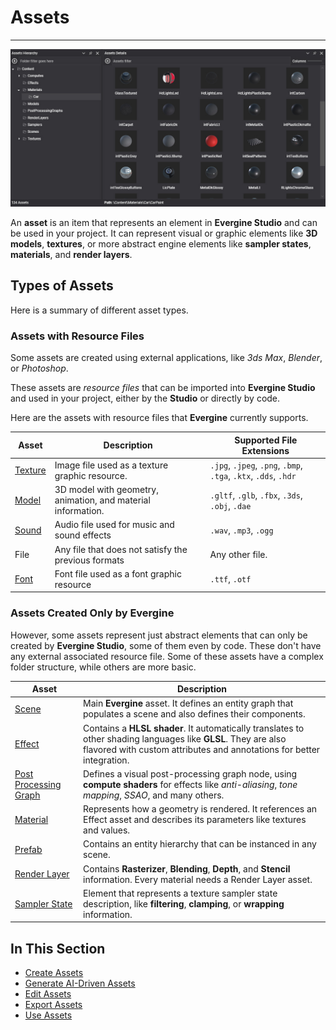# Assets
---
![Assets](images/assets.jpg)

An **asset** is an item that represents an element in **Evergine Studio** and can be used in your project. It can represent visual or graphic elements like **3D models**, **textures**, or more abstract engine elements like **sampler states**, **materials**, and **render layers**. 

## Types of Assets

Here is a summary of different asset types.

### Assets with Resource Files

Some assets are created using external applications, like _3ds Max_, _Blender_, or _Photoshop_. 

These assets are _resource files_ that can be imported into **Evergine Studio** and used in your project, either by the **Studio** or directly by code. 

Here are the assets with resource files that **Evergine** currently supports.

| Asset  | Description | Supported File Extensions|
|--------|-------------|---------------------------|
| [Texture](../../graphics/textures/index.md) | Image file used as a texture graphic resource. | `.jpg`, `.jpeg`, `.png`, `.bmp`, `.tga`, `.ktx`, `.dds`, `.hdr` |
| [Model](../../graphics/models/index.md) | 3D model with geometry, animation, and material information. | `.gltf`, `.glb`, `.fbx`, `.3ds`, `.obj`, `.dae` |
| [Sound](../../audio/index.md) | Audio file used for music and sound effects | `.wav`, `.mp3`, `.ogg` |
| File | Any file that does not satisfy the previous formats | Any other file. |
| [Font](../../graphics/fonts/index.md) | Font file used as a font graphic resource | `.ttf`, `.otf` |

### Assets Created Only by Evergine

However, some assets represent just abstract elements that can only be created by **Evergine Studio**, some of them even by code. These don't have any external associated resource file. Some of these assets have a complex folder structure, while others are more basic.

| Asset  | Description |
|--------|-------------|
| [Scene](../../basics/scenes/index.md) | Main **Evergine** asset. It defines an entity graph that populates a scene and also defines their components. |
| [Effect](../../graphics/effects/index.md) | Contains a **HLSL shader**. It automatically translates to other shading languages like **GLSL**. They are also flavored with custom attributes and annotations for better integration. |
| [Post Processing Graph](../../graphics/postprocessing_graph/index.md) | Defines a visual post-processing graph node, using **compute shaders** for effects like _anti-aliasing_, _tone mapping_, _SSAO_, and many others. |
| [Material](../../graphics/materials/index.md) | Represents how a geometry is rendered. It references an Effect asset and describes its parameters like textures and values. |
| [Prefab](../../basics/component_arch/prefabs/index.md) | Contains an entity hierarchy that can be instanced in any scene. |
| [Render Layer](../../graphics/render_layers.md) | Contains **Rasterizer**, **Blending**, **Depth**, and **Stencil** information. Every material needs a Render Layer asset. |
| [Sampler State](../../graphics/samplers.md) | Element that represents a texture sampler state description, like **filtering**, **clamping**, or **wrapping** information. |

## In This Section
* [Create Assets](create.md)
* [Generate AI-Driven Assets](generate.md)
* [Edit Assets](edit.md)
* [Export Assets](export.md)
* [Use Assets](use.md)